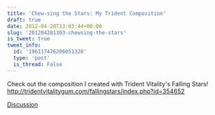 ```yaml
---
title: 'Chew-sing the Stars: My Trident Composition'
draft: true
date: 2012-04-28T13:03:44+00:00
slug: '201204281303-chewsing-the-stars'
is_tweet: true
tweet_info:
  id: '196117476206051328'
  type: 'post'
  is_thread: False
---
```




Check out the composition I created with Trident Vitality's Falling Stars! <http://tridentvitalitygum.com/fallingstars/index.php?id=354652>

[Discussion](https://x.com/sytelus/status/196117476206051328)

